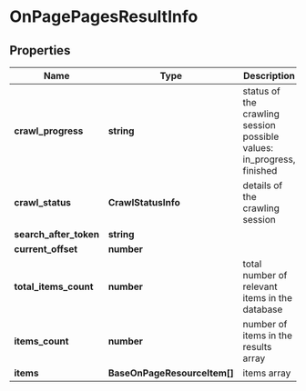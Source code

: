 # OnPagePagesResultInfo

## Properties

| Name | Type | Description | Notes |
|------------ | ------------- | ------------- | -------------|
**crawl_progress** | **string** | status of the crawling session<br>possible values: in_progress, finished |[optional]|
**crawl_status** | **CrawlStatusInfo** | details of the crawling session |[optional]|
**search_after_token** | **string** |  |[optional]|
**current_offset** | **number** |  |[optional]|
**total_items_count** | **number** | total number of relevant items in the database |[optional]|
**items_count** | **number** | number of items in the results array |[optional]|
**items** | **BaseOnPageResourceItem[]** | items array |[optional]|